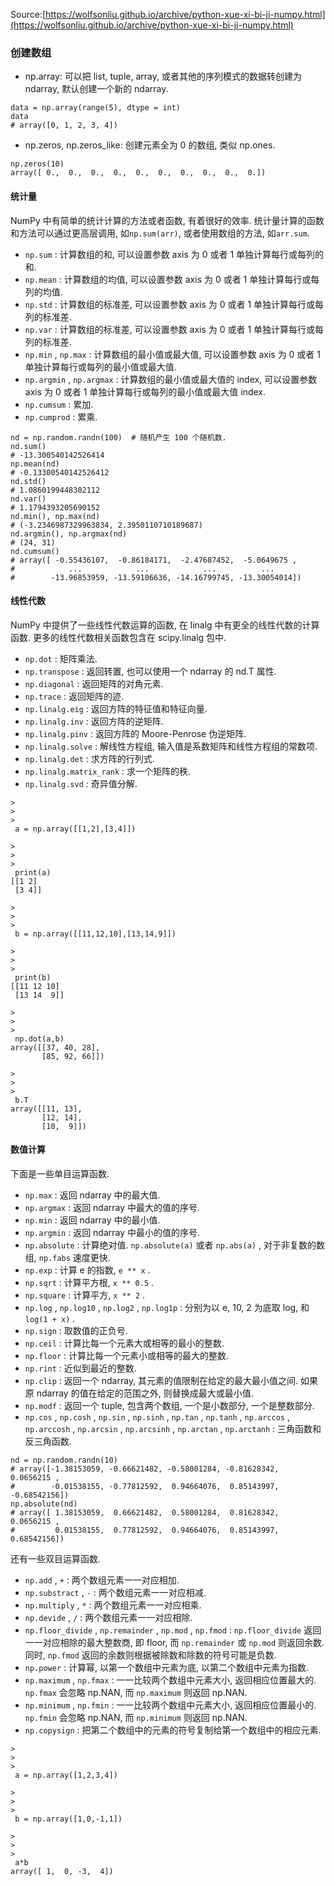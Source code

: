 Source:[https://wolfsonliu.github.io/archive/python-xue-xi-bi-ji-numpy.html](https://wolfsonliu.github.io/archive/python-xue-xi-bi-ji-numpy.html)

### 创建数组

* np.array: 可以把 list, tuple, array, 或者其他的序列模式的数据转创建为 ndarray, 默认创建一个新的 ndarray.

```
data = np.array(range(5), dtype = int)
data
# array([0, 1, 2, 3, 4])

```

* np.zeros, np.zeros\_like: 创建元素全为 0 的数组, 类似 np.ones.

```
np.zeros(10)
array([ 0.,  0.,  0.,  0.,  0.,  0.,  0.,  0.,  0.,  0.])

```

#### 统计量

NumPy 中有简单的统计计算的方法或者函数, 有着很好的效率. 统计量计算的函数和方法可以通过更高层调用, 如`np.sum(arr)`, 或者使用数组的方法, 如`arr.sum`.

* `np.sum`
  : 计算数组的和, 可以设置参数 axis 为 0 或者 1 单独计算每行或每列的和.
* `np.mean`
  : 计算数组的均值, 可以设置参数 axis 为 0 或者 1 单独计算每行或每列的均值.
* `np.std`
  : 计算数组的标准差, 可以设置参数 axis 为 0 或者 1 单独计算每行或每列的标准差.
* `np.var`
  : 计算数组的标准差, 可以设置参数 axis 为 0 或者 1 单独计算每行或每列的标准差.
* `np.min`
  ,
  `np.max`
  : 计算数组的最小值或最大值, 可以设置参数 axis 为 0 或者 1 单独计算每行或每列的最小值或最大值.
* `np.argmin`
  ,
  `np.argmax`
  : 计算数组的最小值或最大值的 index, 可以设置参数 axis 为 0 或者 1 单独计算每行或每列的最小值或最大值 index.
* `np.cumsum`
  : 累加.
* `np.cumprod`
  : 累乘.

```
nd = np.random.randn(100)  # 随机产生 100 个随机数.
nd.sum()
# -13.300540142526414
np.mean(nd)
# -0.13300540142526412
nd.std()
# 1.0860199448302112
nd.var()
# 1.1794393205690152
nd.min(), np.max(nd)
# (-3.2346987329963834, 2.3950110710189687)
nd.argmin(), np.argmax(nd)
# (24, 31)
nd.cumsum()
# array([ -0.55436107,  -0.86184171,  -2.47687452,  -5.0649675 ,
#            ...            ...            ...          ...
#        -13.96853959, -13.59106636, -14.16799745, -13.30054014])

```

#### 线性代数

NumPy 中提供了一些线性代数运算的函数, 在 linalg 中有更全的线性代数的计算函数. 更多的线性代数相关函数包含在 scipy.linalg 包中.

* `np.dot`
  : 矩阵乘法.
* `np.transpose`
  : 返回转置, 也可以使用一个 ndarray 的 nd.T 属性.
* `np.diagonal`
  : 返回矩阵的对角元素.
* `np.trace`
  : 返回矩阵的迹.
* `np.linalg.eig`
  : 返回方阵的特征值和特征向量.
* `np.linalg.inv`
  : 返回方阵的逆矩阵.
* `np.linalg.pinv`
  : 返回方阵的 Moore-Penrose 伪逆矩阵.
* `np.linalg.solve`
  : 解线性方程组, 输入值是系数矩阵和线性方程组的常数项.
* `np.linalg.det`
  : 求方阵的行列式.
* `np.linalg.matrix_rank`
  : 求一个矩阵的秩.
* `np.linalg.svd`
  : 奇异值分解.

```
>
>
>
 a = np.array([[1,2],[3,4]]) 

>
>
>
 print(a)
[[1 2]
 [3 4]]

>
>
>
 b = np.array([[11,12,10],[13,14,9]]) 

>
>
>
 print(b)
[[11 12 10]
 [13 14  9]]

>
>
>
 np.dot(a,b)
array([[37, 40, 28],
       [85, 92, 66]])

>
>
>
 b.T
array([[11, 13],
       [12, 14],
       [10,  9]])

```

#### 数值计算

下面是一些单目运算函数.

* `np.max`
  : 返回 ndarray 中的最大值.
* `np.argmax`
  : 返回 ndarray 中最大的值的序号.
* `np.min`
  : 返回 ndarray 中的最小值.
* `np.argmin`
  : 返回 ndarray 中最小的值的序号.
* `np.absolute`
  : 计算绝对值.
  `np.absolute(a)`
  或者
  `np.abs(a)`
  , 对于非复数的数组,
  `np.fabs`
  速度更快.
* `np.exp`
  : 计算 e 的指数,
  `e ** x`
  .
* `np.sqrt`
  : 计算平方根,
  `x ** 0.5`
  .
* `np.square`
  : 计算平方,
  `x ** 2`
  .
* `np.log`
  ,
  `np.log10`
  ,
  `np.log2`
  ,
  `np.log1p`
  : 分别为以 e, 10, 2 为底取 log, 和
  `log(1 + x)`
  .
* `np.sign`
  : 取数值的正负号.
* `np.ceil`
  : 计算比每一个元素大或相等的最小的整数.
* `np.floor`
  : 计算比每一个元素小或相等的最大的整数.
* `np.rint`
  : 近似到最近的整数.
* `np.clip`
  : 返回一个 ndarray, 其元素的值限制在给定的最大最小值之间. 如果原 ndarray 的值在给定的范围之外, 则替换成最大或最小值.
* `np.modf`
  : 返回一个 tuple, 包含两个数组, 一个是小数部分, 一个是整数部分.
* `np.cos`
  ,
  `np.cosh`
  ,
  `np.sin`
  ,
  `np.sinh`
  ,
  `np.tan`
  ,
  `np.tanh`
  ,
  `np.arccos`
  ,
  `np.arccosh`
  ,
  `np.arcsin`
  ,
  `np.arcsinh`
  ,
  `np.arctan`
  ,
  `np.arctanh`
  : 三角函数和反三角函数.

```
nd = np.random.randn(10)
# array([-1.38153059, -0.66621482, -0.58001284, -0.81628342,  0.0656215 ,
#        -0.01538155, -0.77812592,  0.94664076,  0.85143997, -0.68542156])
np.absolute(nd)
# array([ 1.38153059,  0.66621482,  0.58001284,  0.81628342,  0.0656215 ,
#         0.01538155,  0.77812592,  0.94664076,  0.85143997,  0.68542156])

```

还有一些双目运算函数.

* `np.add`
  ,
  `+`
  : 两个数组元素一一对应相加.
* `np.substract`
  ,
  `-`
  : 两个数组元素一一对应相减.
* `np.multiply`
  ,
  `*`
  : 两个数组元素一一对应相乘.
* `np.devide`
  ,
  `/`
  : 两个数组元素一一对应相除.
* `np.floor_divide`
  ,
  `np.remainder`
  ,
  `np.mod`
  ,
  `np.fmod`
  :
  `np.floor_divide`
  返回一一对应相除的最大整数商, 即 floor, 而
  `np.remainder`
  或
  `np.mod`
  则返回余数. 同时,
  `np.fmod`
  返回的余数则根据被除数和除数的符号可能是负数.
* `np.power`
  : 计算幂, 以第一个数组中元素为底, 以第二个数组中元素为指数.
* `np.maximum`
  ,
  `np.fmax`
  : 一一比较两个数组中元素大小, 返回相应位置最大的.
  `np.fmax`
  会忽略 np.NAN, 而
  `np.maximum`
  则返回 np.NAN.
* `np.minimum`
  ,
  `np.fmin`
  : 一一比较两个数组中元素大小, 返回相应位置最小的.
  `np.fmin`
  会忽略 np.NAN, 而
  `np.minimum`
  则返回 np.NAN.
* `np.copysign`
  : 把第二个数组中的元素的符号复制给第一个数组中的相应元素.

```
>
>
>
 a = np.array([1,2,3,4])

>
>
>
 b = np.array([1,0,-1,1])

>
>
>
 a*b
array([ 1,  0, -3,  4])
```



